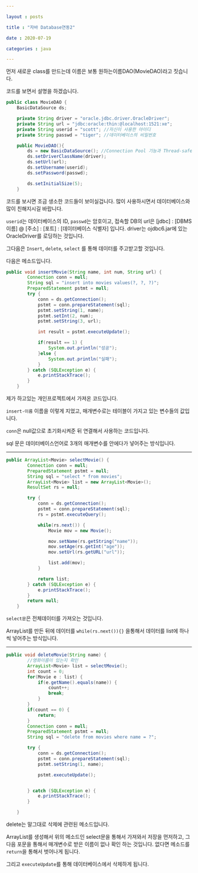 ```yaml
---

layout : posts

title : "자바 Database연동2"

date : 2020-07-19

categories : java

---
```


먼저 새로운 class를 만드는데 이름은 보통 원하는이름DAO(MovieDAO)라고 짓습니다.

코드를 보면서 설명을 하겠습니다.

```java
public class MovieDAO {
	BasicDataSource ds;

	private String driver = "oracle.jdbc.driver.OracleDriver";
	private String url = "jdbc:oracle:thin:@localhost:1521:xe";
	private String userid = "scott"; //자신이 사용한 아이디
	private String passwd = "tiger"; //데이터베이스의 비밀번호

	public MovieDAO(){
		ds = new BasicDataSource(); //Connection Pool 기능과 Thread-safe 기능을 갖춤.
		ds.setDriverClassName(driver);
		ds.setUrl(url);
		ds.setUsername(userid);
		ds.setPassword(passwd);

		ds.setInitialSize(5);
	}
```

코드를 보시면 조금 생소한 코드들이 보이실겁니다. 많이 사용하시면서 데이터베이스와 많이 친해지시길 바랍니다.

`userid`는 데이터베이스의 ID, `passwd`는 암호이고,
접속할 DB의 url은 [jdbc] : [DBMS이름] @ [주소] : [포트] : [데이터베이스 식별자] 입니다.
driver는 ojdbc6.jar에 있는 OracleDriver를 로딩하는 것입니다.

그다음은 `Insert`, `delete`, `select` 를 통해 데이터를 주고받고할 것입니다.

다음은 메소드입니다.

```java
public void insertMovie(String name, int num, String url) {
		Connection conn = null;
		String sql = "insert into movies values(?, ?, ?)";
		PreparedStatement pstmt = null;
		try {
			conn = ds.getConnection();
			pstmt = conn.prepareStatement(sql);
			pstmt.setString(1, name);
			pstmt.setInt(2, num);
			pstmt.setString(3, url);

			int result = pstmt.executeUpdate();

			if(result == 1) {
				System.out.println("성공");
			}else {
				System.out.println("실패");
			}
		} catch (SQLException e) {			
			e.printStackTrace();
		}
	}
```

제가 하고있는 개인프로젝트에서 가져온 코드입니다.

`insert-이름` 이름을 이렇게 지었고, 매개변수로는 테이블이 가지고 있는 변수들의 값입니다.

`conn`은 null값으로 초기화시켜준 뒤 연결해서 사용하는 코드입니다.

sql 문은 데이터베이스언어로 3개의 매개변수를 안에다가 넣어주는 방식입니다.

<hr>

```java
public ArrayList<Movie> selectMovie() {
		Connection conn = null;
		PreparedStatement pstmt = null;
		String sql = "select * from movies";
		ArrayList<Movie> list = new ArrayList<Movie>();
		ResultSet rs = null;

		try {
			conn = ds.getConnection();
			pstmt = conn.prepareStatement(sql);
			rs = pstmt.executeQuery();

			while(rs.next()) {
				Movie mov = new Movie();

				mov.setName(rs.getString("name"));
				mov.setAge(rs.getInt("age"));
				mov.setUrl(rs.getURL("url"));

				list.add(mov);
			}

			return list;
		} catch (SQLException e) {
			e.printStackTrace();
		}
		return null;
	}
```

`select문`은 전체데이터를 가져오는 것입니다.

ArrayList를 만든 뒤에 데이터를 `while(rs.next()){}` 을통해서 데이터를 list에 하나씩 넣어주는 방식입니다.

<hr>

```java
public void deleteMovie(String name) {
		//영화이름이 있는지 확인
		ArrayList<Movie> list = selectMovie();
		int count = 0;
		for(Movie e : list) {
			if(e.getName().equals(name)) {
				count++;
				break;
			}
		}
		if(count == 0) {
			return;
		}
		Connection conn = null;
		PreparedStatement pstmt = null;
		String sql = "delete from movies where name = ?";

		try {
			conn = ds.getConnection();
			pstmt = conn.prepareStatement(sql);
			pstmt.setString(1, name);

			pstmt.executeUpdate();


		} catch (SQLException e) {
			e.printStackTrace();
		}

	}
```

delete는 말그대로 삭제에 관련된 메소드입니다.

ArrayList를 생성해서 위의 메소드인 select문을 통해서 가져와서 저장을 먼저하고, 그다음 포문을 통해서 매개변수로 받은 이름이 없나 확인 하는 것입니다. 없다면 메소드를 `return`을 통해서 벗어나게 됩니다.

그리고 `executeUpdate`를 통해 데이터베이스에서 삭제하게 됩니다.
